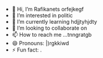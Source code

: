- 👋 Hi, I’m Rafikanets orfejkegf
- 👀 I’m interested in politic
- 🌱 I’m currently learning hdjjtyhjdty
- 💞️ I’m looking to collaborate on 
- 📫 How to reach me ...tnngratgb
- 😄 Pronouns: |)rgkkiwd
- ⚡ Fun fact: .
<!---
Rafikanets/Rafikanets is a ✨ special ✨ repository because its `README.md` (this file) appears on your GitHub profile.
You can click the Preview link to take a look at your changes
